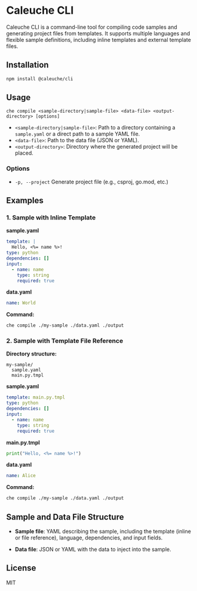 # Caleuche CLI

Caleuche CLI is a command-line tool for compiling code samples and generating project files from templates. It supports multiple languages and flexible sample definitions, including inline templates and external template files.

## Installation

```sh
npm install @caleuche/cli
```

## Usage

```
che compile <sample-directory|sample-file> <data-file> <output-directory> [options]
```

- `<sample-directory|sample-file>`: Path to a directory containing a `sample.yaml` or a direct path to a sample YAML file.
- `<data-file>`: Path to the data file (JSON or YAML).
- `<output-directory>`: Directory where the generated project will be placed.

### Options

- `-p, --project` Generate project file (e.g., csproj, go.mod, etc.)

## Examples

### 1. Sample with Inline Template

**sample.yaml**

```yaml
template: |
  Hello, <%= name %>!
type: python
dependencies: []
input:
  - name: name
    type: string
    required: true
```

**data.yaml**

```yaml
name: World
```

**Command:**

```sh
che compile ./my-sample ./data.yaml ./output
```

### 2. Sample with Template File Reference

**Directory structure:**

```
my-sample/
  sample.yaml
  main.py.tmpl
```

**sample.yaml**

```yaml
template: main.py.tmpl
type: python
dependencies: []
input:
  - name: name
    type: string
    required: true
```

**main.py.tmpl**

```python
print("Hello, <%= name %>!")
```

**data.yaml**

```yaml
name: Alice
```

**Command:**

```sh
che compile ./my-sample ./data.yaml ./output
```

## Sample and Data File Structure

- **Sample file**: YAML describing the sample, including the template (inline or file reference), language, dependencies, and input fields.

- **Data file**: JSON or YAML with the data to inject into the sample.


## License

MIT
